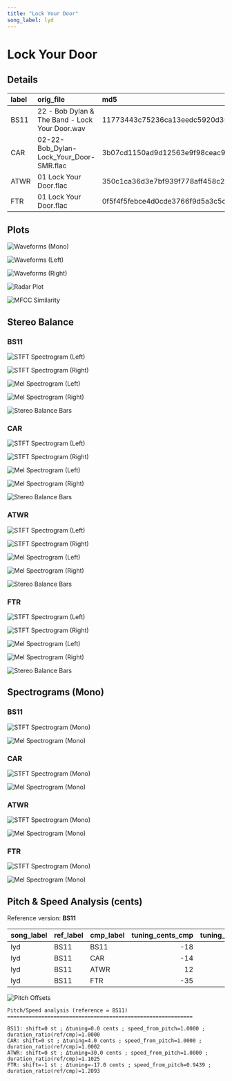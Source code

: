 ```yaml
---
title: "Lock Your Door"
song_label: lyd
---
```


# Lock Your Door

## Details

| label   | orig_file                                      | md5                              |   disc |   track |   duration_sec | duration_fmt   |   loudness |   loudness_left |   loudness_right |   loudness_balance |       rms |   rms_left |   rms_right |   rms_balance |     lr_corr |   spectral_centroid |
|:--------|:-----------------------------------------------|:---------------------------------|-------:|--------:|---------------:|:---------------|-----------:|----------------:|-----------------:|-------------------:|----------:|-----------:|------------:|--------------:|------------:|--------------------:|
| BS11    | 22 - Bob Dylan & The Band - Lock Your Door.wav | 11773443c75236ca13eedc5920d3518f |      2 |      22 |        22.6533 | 00:22:653      |   -17.1537 |        -17.5066 |         -16.5164 |          -0.990167 | 0.11783   |  0.11549   |   0.124662  |   -0.00917201 | 0.927216    |             3548.35 |
| CAR     | 02-22-Bob_Dylan-Lock_Your_Door-SMR.flac        | 3b07cd1150ad9d12563e9f98ceac9348 |      2 |      22 |        22.6495 | 00:22:649      |   -17.1576 |        -17.512  |         -16.5187 |          -0.993279 | 0.117879  |  0.115533  |   0.124715  |   -0.00918176 | 0.927216    |             2824.7  |
| ATWR    | 01 Lock Your Door.flac                         | 350c1ca36d3e7bf939f778aff458c25d |      1 |       1 |        20.5467 | 00:20:546      |   -24.7543 |        -22.3109 |         -20.6976 |          -1.61329  | 0.0532764 |  0.0546699 |   0.0854397 |   -0.0307698  | 0.000341505 |             1450.1  |
| FTR     | 01 Lock Your Door.flac                         | 0f5f4f5febce4d0cde3766f9d5a3c5cf |      1 |       1 |        18.7333 | 00:18:733      |   -29.0341 |        -24.871  |         -26.0067 |           1.13572  | 0.0318216 |  0.0320438 |   0.0490645 |   -0.0170207  | 0.0638756   |             1339.66 |

## Plots
![Waveforms (Mono)](../assets/songs/lyd/lyd-waveforms_Mono.png)

![Waveforms (Left)](../assets/songs/lyd/lyd-waveforms_L.png)

![Waveforms (Right)](../assets/songs/lyd/lyd-waveforms_R.png)

![Radar Plot](../assets/songs/lyd/lyd-radar_plot.png)

![MFCC Similarity](../assets/songs/lyd/lyd-similarity_matrix.png)

## Stereo Balance

### BS11

![STFT Spectrogram (Left)](../assets/songs/lyd/lyd-BS11_spectrogram_L.png)

![STFT Spectrogram (Right)](../assets/songs/lyd/lyd-BS11_spectrogram_R.png)

![Mel Spectrogram (Left)](../assets/songs/lyd/lyd-BS11_melspec_L.png)

![Mel Spectrogram (Right)](../assets/songs/lyd/lyd-BS11_melspec_R.png)

![Stereo Balance Bars](../assets/songs/lyd/lyd-BS11_balance.png)

### CAR

![STFT Spectrogram (Left)](../assets/songs/lyd/lyd-CAR_spectrogram_L.png)

![STFT Spectrogram (Right)](../assets/songs/lyd/lyd-CAR_spectrogram_R.png)

![Mel Spectrogram (Left)](../assets/songs/lyd/lyd-CAR_melspec_L.png)

![Mel Spectrogram (Right)](../assets/songs/lyd/lyd-CAR_melspec_R.png)

![Stereo Balance Bars](../assets/songs/lyd/lyd-CAR_balance.png)

### ATWR

![STFT Spectrogram (Left)](../assets/songs/lyd/lyd-ATWR_spectrogram_L.png)

![STFT Spectrogram (Right)](../assets/songs/lyd/lyd-ATWR_spectrogram_R.png)

![Mel Spectrogram (Left)](../assets/songs/lyd/lyd-ATWR_melspec_L.png)

![Mel Spectrogram (Right)](../assets/songs/lyd/lyd-ATWR_melspec_R.png)

![Stereo Balance Bars](../assets/songs/lyd/lyd-ATWR_balance.png)

### FTR

![STFT Spectrogram (Left)](../assets/songs/lyd/lyd-FTR_spectrogram_L.png)

![STFT Spectrogram (Right)](../assets/songs/lyd/lyd-FTR_spectrogram_R.png)

![Mel Spectrogram (Left)](../assets/songs/lyd/lyd-FTR_melspec_L.png)

![Mel Spectrogram (Right)](../assets/songs/lyd/lyd-FTR_melspec_R.png)

![Stereo Balance Bars](../assets/songs/lyd/lyd-FTR_balance.png)

## Spectrograms (Mono)

### BS11

![STFT Spectrogram (Mono)](../assets/songs/lyd/lyd-BS11_spectrogram_Mono.png)

![Mel Spectrogram (Mono)](../assets/songs/lyd/lyd-BS11_melspec_Mono.png)

### CAR

![STFT Spectrogram (Mono)](../assets/songs/lyd/lyd-CAR_spectrogram_Mono.png)

![Mel Spectrogram (Mono)](../assets/songs/lyd/lyd-CAR_melspec_Mono.png)

### ATWR

![STFT Spectrogram (Mono)](../assets/songs/lyd/lyd-ATWR_spectrogram_Mono.png)

![Mel Spectrogram (Mono)](../assets/songs/lyd/lyd-ATWR_melspec_Mono.png)

### FTR

![STFT Spectrogram (Mono)](../assets/songs/lyd/lyd-FTR_spectrogram_Mono.png)

![Mel Spectrogram (Mono)](../assets/songs/lyd/lyd-FTR_melspec_Mono.png)

## Pitch & Speed Analysis (cents)

Reference version: **BS11**

| song_label   | ref_label   | cmp_label   |   tuning_cents_cmp |   tuning_cents_ref |   delta_tuning_cents |   semitone_shift_vs_ref |   chroma_similarity |   speed_factor_from_pitch |   duration_ratio_ref_over_cmp |
|:-------------|:------------|:------------|-------------------:|-------------------:|---------------------:|------------------------:|--------------------:|--------------------------:|------------------------------:|
| lyd          | BS11        | BS11        |                -18 |                -18 |                    0 |                       0 |            1        |                  1        |                       1       |
| lyd          | BS11        | CAR         |                -14 |                -18 |                    4 |                       0 |            0.999879 |                  1        |                       1.00017 |
| lyd          | BS11        | ATWR        |                 12 |                -18 |                   30 |                       0 |            0.992853 |                  1        |                       1.10253 |
| lyd          | BS11        | FTR         |                -35 |                -18 |                  -17 |                      -1 |            0.992091 |                  0.943874 |                       1.20925 |

![Pitch Offsets](../assets/songs/lyd/lyd-pitch_offsets.png)

```
Pitch/Speed analysis (reference = BS11)
============================================================

BS11: shift=0 st ; Δtuning=0.0 cents ; speed_from_pitch=1.0000 ; duration_ratio(ref/cmp)=1.0000
CAR: shift=0 st ; Δtuning=4.0 cents ; speed_from_pitch=1.0000 ; duration_ratio(ref/cmp)=1.0002
ATWR: shift=0 st ; Δtuning=30.0 cents ; speed_from_pitch=1.0000 ; duration_ratio(ref/cmp)=1.1025
FTR: shift=-1 st ; Δtuning=-17.0 cents ; speed_from_pitch=0.9439 ; duration_ratio(ref/cmp)=1.2093
```

